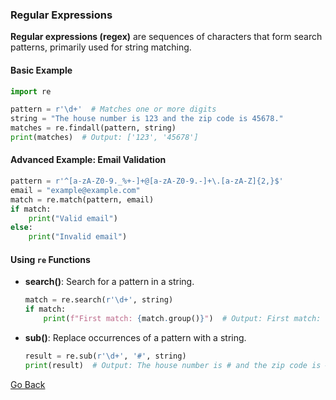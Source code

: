 ### Regular Expressions

**Regular expressions (regex)** are sequences of characters that form search patterns, primarily used for string matching.

#### Basic Example

```python
import re

pattern = r'\d+'  # Matches one or more digits
string = "The house number is 123 and the zip code is 45678."
matches = re.findall(pattern, string)
print(matches)  # Output: ['123', '45678']
```

#### Advanced Example: Email Validation

```python
pattern = r'^[a-zA-Z0-9._%+-]+@[a-zA-Z0-9.-]+\.[a-zA-Z]{2,}$'
email = "example@example.com"
match = re.match(pattern, email)
if match:
    print("Valid email")
else:
    print("Invalid email")
```

#### Using `re` Functions

- **search()**: Search for a pattern in a string.

  ```python
  match = re.search(r'\d+', string)
  if match:
      print(f"First match: {match.group()}")  # Output: First match: 123
  ```

- **sub()**: Replace occurrences of a pattern with a string.

  ```python
  result = re.sub(r'\d+', '#', string)
  print(result)  # Output: The house number is # and the zip code is #.
  ```

[Go Back](javascript:history.go(-1))